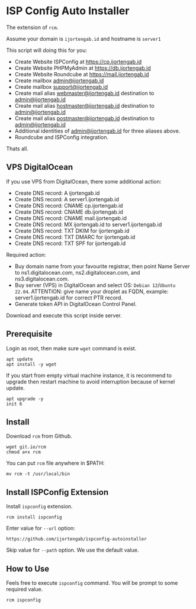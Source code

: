 # ISP Config Auto Installer

The extension of `rcm`.

Assume your domain is `ijortengab.id` and hostname is `server1`

This script will doing this for you:

- Create Website ISPConfig at https://cp.ijortengab.id
- Create Website PHPMyAdmin at https://db.ijortengab.id
- Create Website Roundcube at https://mail.ijortengab.id
- Create mailbox admin@ijortengab.id
- Create mailbox support@ijortengab.id
- Create mail alias webmaster@ijortengab.id destination to admin@ijortengab.id
- Create mail alias hostmaster@ijortengab.id destination to admin@ijortengab.id
- Create mail alias postmaster@ijortengab.id destination to admin@ijortengab.id
- Additional identities of admin@ijortengab.id for three aliases above.
- Roundcube and ISPConfig integration.

Thats all.

## VPS DigitalOcean

If you use VPS from DigitalOcean, there some additional action:

- Create DNS record: A ijortengab.id
- Create DNS record: A server1.ijortengab.id
- Create DNS record: CNAME cp.ijortengab.id
- Create DNS record: CNAME db.ijortengab.id
- Create DNS record: CNAME mail.ijortengab.id
- Create DNS record: MX ijortengab.id to server1.ijortengab.id
- Create DNS record: TXT DKIM for ijortengab.id
- Create DNS record: TXT DMARC for ijortengab.id
- Create DNS record: TXT SPF for ijortengab.id

Required action:

- Buy domain name from your favourite registrar, then point Name Server to
  ns1.digitalocean.com, ns2.digitalocean.com, and ns3.digitalocean.com.
- Buy server (VPS) in DigitalOcean and select OS: `Debian 12`/`Ubuntu 22.04`.
  ATTENTION: give name your droplet as FQDN, example: server1.ijortengab.id for
  correct PTR record.
- Generate token API in DigitalOcean Control Panel.

Download and execute this script inside server.

## Prerequisite

Login as root, then make sure `wget` command is exist.

```
apt update
apt install -y wget
```

If you start from empty virtual machine instance, it is recommend to upgrade
then restart machine to avoid interruption because of kernel update.

```
apt upgrade -y
init 6
```

## Install

Download `rcm` from Github.

```
wget git.io/rcm
chmod a+x rcm
```

You can put `rcm` file anywhere in $PATH:

```
mv rcm -t /usr/local/bin
```

## Install ISPConfig Extension

Install `ispconfig` extension.

```
rcm install ispconfig
```

Enter value for `--url` option:

```
https://github.com/ijortengab/ispconfig-autoinstaller
```

Skip value for `--path` option. We use the default value.

## How to Use

Feels free to execute `ispconfig` command. You will be prompt to some required value.

```
rcm ispconfig
```
